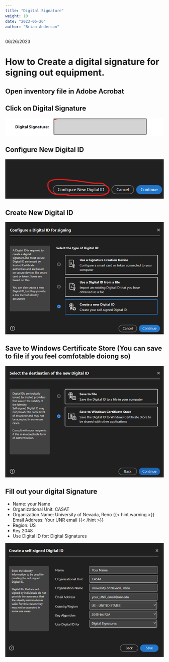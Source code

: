 ```yaml
---
title: "Digital Signature"
weight: 10
date: "2023-06-26"
author: "Brian Anderson"
---
```

06/26/2023

# How to Create a digital signature for signing out equipment.
## Open inventory file in Adobe Acrobat
## Click on Digital Signature
![Step 1](https://raw.githubusercontent.com/casat/casat.github.io/source/static/step_0.png)
## Configure New Digital ID
![Step 2](https://raw.githubusercontent.com/casat/casat.github.io/source/static/step_1.png)
## Create New Digital ID
![Step 3](https://raw.githubusercontent.com/casat/casat.github.io/source/static/step_2.png)
## Save to Windows Certificate Store (You can save to file if you feel comfotable doiong so)
![Step 4](https://raw.githubusercontent.com/casat/casat.github.io/source/static/step_3.png)
## Fill out your digital Signature

- Name: your Name
- Organizational Unit: CASAT
- Organization Name: University of Nevada, Reno
{{< hint warning >}} Email Address: Your UNR email {{< /hint >}}
- Region: US
- Key 2048
- Use Digital ID for: Digital Signatures

![Step 5](https://raw.githubusercontent.com/casat/casat.github.io/source/static/step_4.png)

